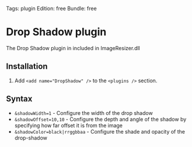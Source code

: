 Tags: plugin
Edition: free
Bundle: free

# Drop Shadow plugin

The Drop Shadow plugin in included in ImageResizer.dll

## Installation

1. Add `<add name="DropShadow" />` to the `<plugins />` section.


## Syntax

* `&shadowWidth=1` - Configure the width of the drop shadow
* `&shadowOffset=10,10` - Configure the depth and angle of the shadow by specifying how far offset it is from the image
* `&shadowColor=black|rrggbbaa` - Configure the shade and opacity of the drop-shadow